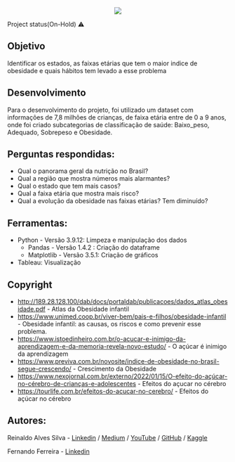
<div align="center">
<img src="https://www.camarapoa.rs.gov.br/banco_de_imagens/imagens/68579/original/obesidade.jpg?1657631115" />
</div>

Project status(On-Hold) ⚠️

##  Objetivo

Identificar os estados, as faixas etárias que tem o maior indice de obesidade e quais hábitos tem levado a esse problema

##  Desenvolvimento
Para o desenvolvimento do projeto, foi utilizado um dataset com informações de 7,8 milhões de crianças, de faixa etária entre de 0 a 9 anos, onde foi criado subcategorias de classificação de saúde: Baixo_peso, Adequado, Sobrepeso e Obesidade.

##  Perguntas respondidas:
- Qual o panorama geral da nutrição no Brasil?
- Qual a região que mostra números mais alarmantes?
- Qual o estado que tem mais casos?
- Qual a faixa etária que mostra mais risco?
- Qual a evolução da obesidade nas faixas etárias? Tem diminuído?

##  Ferramentas: 
- Python - Versão 3.9.12: Limpeza e manipulação dos dados
   - Pandas - Versão 1.4.2 : Criação do dataframe
   - Matplotlib - Versão 3.5.1: Criação de gráficos 
- Tableau: Visualização 

## Copyright

- http://189.28.128.100/dab/docs/portaldab/publicacoes/dados_atlas_obesidade.pdf - Atlas da Obesidade infantil
- https://www.unimed.coop.br/viver-bem/pais-e-filhos/obesidade-infantil - Obesidade infantil: as causas, os riscos e como prevenir esse problema.
- https://www.istoedinheiro.com.br/o-acucar-e-inimigo-da-aprendizagem-e-da-memoria-revela-novo-estudo/ - O açúcar é inimigo da aprendizagem 
- https://www.previva.com.br/novosite/indice-de-obesidade-no-brasil-segue-crescendo/ - Crescimento da Obesidade
- https://www.nexojornal.com.br/externo/2022/01/15/O-efeito-do-açúcar-no-cérebro-de-crianças-e-adolescentes - Efeitos do açucar no cérebro 
- https://tourlife.com.br/efeitos-do-acucar-no-cerebro/ - Efeitos do açúcar no cérebro 

 
## Autores:
Reinaldo Alves Silva - [Linkedin](https://www.linkedin.com/in/reinaldo-silva-15856558/)
/ [Medium](https://medium.com/@reinaldo.silva) / [YouTube](https://www.youtube.com/channel/UCELBXwJnsu9QlTSONJy6w8w) / [GitHub](https://github.com/ReinaldoASilva) / [Kaggle](https://www.kaggle.com/reinaldoasilva)

Fernando Ferreira - [Linkedin](https://www.linkedin.com/in/fernando-ferreira-79ab6441/)

